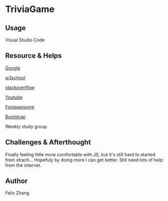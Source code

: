 # TriviaGame

## Usage

Visual Studio Code

## Resource & Helps

[Google](www.google.com)

[w3school](https://www.w3schools.com)

[stackoverflow](https://stackoverflow.com)

[Youtube](www.youtube.com)

[Fontawesome](https://fontawesome.com)

[Bootstrap](https://getbootstrap.com)

Weekly study group

## Challenges & Afterthought

Finally feeling little more comfortable with JS, but it's still hard to started from strach...
Hopefuly by doing more I can get better.
Still need lots of help from the internet.

## Author
Felix Zhang